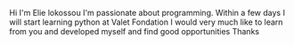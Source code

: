 Hi I'm Elie lokossou 
I'm passionate about programming.
Within a few days I will start learning python at Valet Fondation
I would very much like to learn from you and developed myself and find good opportunities
Thanks 
